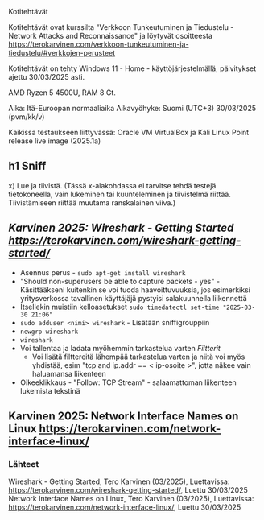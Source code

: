 Kotitehtävät

Kotitehtävät ovat kurssilta "Verkkoon Tunkeutuminen ja Tiedustelu - Network Attacks and Reconnaissance" ja löytyvät osoitteesta https://terokarvinen.com/verkkoon-tunkeutuminen-ja-tiedustelu/#verkkojen-perusteet 

Kotitehtävät on tehty Windows 11 - Home - käyttöjärjestelmällä, päivitykset ajettu 30/03/2025 asti.

AMD Ryzen 5 4500U, RAM 8 Gt.

Aika: Itä-Euroopan normaaliaika Aikavyöhyke: Suomi (UTC+3) 30/03/2025 (pvm/kk/v)

Kaikissa testaukseen liittyvässä: Oracle VM VirtualBox ja Kali Linux Point release live image (2025.1a)


## h1 Sniff
x) Lue ja tiivistä. (Tässä x-alakohdassa ei tarvitse tehdä testejä tietokoneella, vain lukeminen tai kuunteleminen ja tiivistelmä riittää. Tiivistämiseen riittää muutama ranskalainen viiva.)
## *Karvinen 2025: Wireshark - Getting Started https://terokarvinen.com/wireshark-getting-started/*
- Asennus perus - ```sudo apt-get install wireshark```
- "Should non-superusers be able to capture packets - yes" - Käsittääkseni kuitenkin se voi tuoda haavoittuvuuksia, jos esimerkiksi yritysverkossa tavallinen käyttäjäjä pystyisi salakuunnella liikennettä
- Itsellekin muistiin kelloasetukset ```sudo timedatectl set-time "2025-03-30 21:06"```
- ```sudo adduser <nimi> wireshark``` - Lisätään sniffigrouppiin
- ```newgrp wireshark```
- ```wireshark```
- Voi tallentaa ja ladata myöhemmin tarkastelua varten
*Filtterit*
  - Voi lisätä filttereitä lähempää tarkastelua varten ja niitä voi myös yhdistää, esim "tcp and ip.addr == < ip-osoite >", jotta näkee vain haluamansa liikenteen
- Oikeeklikkaus - "Follow: TCP Stream" - salaamattoman liikenteen lukemista tekstinä
## Karvinen 2025: Network Interface Names on Linux https://terokarvinen.com/network-interface-linux/





















### Lähteet
Wireshark - Getting Started, Tero Karvinen (03/2025), Luettavissa: https://terokarvinen.com/wireshark-getting-started/, Luettu 30/03/2025
Network Interface Names on Linux, Tero Karvinen (03/2025), Luettavissa: https://terokarvinen.com/network-interface-linux/, Luettu 30/03/2025


